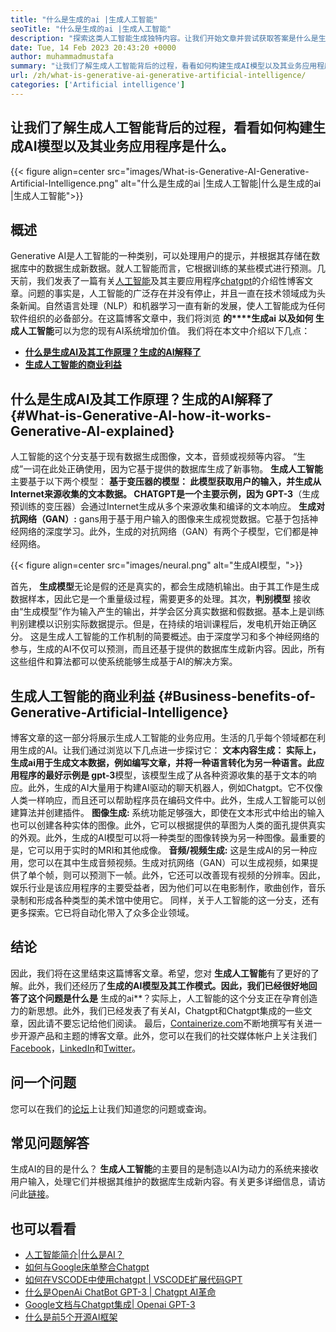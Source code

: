 ```yaml
---
title: "什么是生成的ai |生成人工智能" 
seoTitle: "什么是生成的ai |生成人工智能" 
description: "探索这类人工智能生成独特内容。让我们开始文章并尝试获取答案是什么是生成的AI？" 
date: Tue, 14 Feb 2023 20:43:20 +0000
author: muhammadmustafa
summary: "让我们了解生成人工智能背后的过程，看看如何构建生成AI模型以及其业务应用程序是什么。" 
url: /zh/what-is-generative-ai-generative-artificial-intelligence/
categories: ['Artificial intelligence']
---
```


## 让我们了解生成人工智能背后的过程，看看如何构建生成AI模型以及其业务应用程序是什么。

{{< figure align=center src="images/What-is-Generative-AI-Generative-Artificial-Intelligence.png" alt="什么是生成的ai |生成人工智能|什么是生成的ai |生成人工智能">}}


## 概述
Generative AI是人工智能的一种类别，可以处理用户的提示，并根据其存储在数据库中的数据生成新数据。就人工智能而言，它根据训练的某些模式进行预测。几天前，我们发表了一篇有关[人工智能][1]及其主要应用程序[chatgpt][2]的介绍性博客文章。问题的事实是，人工智能的广泛存在并没有停止，并且一直在技术领域成为头条新闻。自然语言处理（NLP）和机器学习一直有新的发展，使人工智能成为任何软件组织的必备部分。在这篇博客文章中，我们将浏览 **的****生成ai **以及如何** 生成人工智能**可以为您的现有AI系统增加价值。
我们将在本文中介绍以下几点：
* [ **什么是生成AI及其工作原理？生成的AI解释了** ][3]
* [ **生成人工智能的商业利益** ][4]

## 什么是生成AI及其工作原理？生成的AI解释了 {#What-is-Generative-AI-how-it-works-Generative-AI-explained}

人工智能的这个分支基于现有数据生成图像，文本，音频或视频等内容。 “生成”一词在此处正确使用，因为它基于提供的数据库生成了新事物。
**生成人工智能**主要基于以下两个模型：
**基于变压器的模型： **此模型获取用户的输入，并生成从Internet来源收集的文本数据。 CHATGPT是一个主要示例，因为** GPT-3**（生成预训练的变压器）会通过Internet生成从多个来源收集和编译的文本响应。
**生成对抗网络（GAN）:** gans用于基于用户输入的图像来生成视觉数据。它基于包括神经网络的深度学习。此外，生成的对抗网络（GAN）有两个子模型，它们都是神经网络。

{{< figure align=center src="images/neural.png" alt="生成AI模型，">}}

首先， **生成模型**无论是假的还是真实的，都会生成随机输出。由于其工作是生成数据样本，因此它是一个重量级过程，需要更多的处理。其次，**判别模型** 接收由“生成模型”作为输入产生的输出，并学会区分真实数据和假数据。基本上是训练判别建模以识别实际数据提示。但是，在持续的培训课程后，发电机开始正确区分。
这是生成人工智能的工作机制的简要概述。由于深度学习和多个神经网络的参与，生成的AI不仅可以预测，而且还基于提供的数据库生成新内容。因此，所有这些组件和算法都可以使系统能够生成基于AI的解决方案。

## 生成人工智能的商业利益 {#Business-benefits-of-Generative-Artificial-Intelligence}

博客文章的这一部分将展示生成人工智能的业务应用。生活的几乎每个领域都在利用生成的AI。让我们通过浏览以下几点进一步探讨它：
**文本内容生成： **实际上，**生成ai**用于生成文本数据，例如编写文章，并将一种语言转化为另一种语言。此应用程序的最好示例是** gpt-3**模型，该模型生成了从各种资源收集的基于文本的响应。此外，生成的AI大量用于构建AI驱动的聊天机器人，例如Chatgpt。它不仅像人类一样响应，而且还可以帮助程序员在编码文件中。此外，生成人工智能可以创建算法并创建插件。
**图像生成:** 系统功能足够强大，即使在文本形式中给出的输入也可以创建各种实体的图像。此外，它可以根据提供的草图为人类的面孔提供真实的外观。此外，生成的AI模型可以将一种类型的图像转换为另一种图像。最重要的是，它可以用于实时的MRI和其他成像。
**音频/视频生成:** 这是生成AI的另一种应用，您可以在其中生成音频视频。生成对抗网络（GAN）可以生成视频，如果提供了单个帧，则可以预测下一帧。此外，它还可以改善现有视频的分辨率。因此，娱乐行业是该应用程序的主要受益者，因为他们可以在电影制作，歌曲创作，音乐录制和形成各种类型的美术馆中使用它。
同样，关于人工智能的这一分支，还有更多探索。它已将自动化带入了众多企业领域。

## 结论
因此，我们将在这里结束这篇博客文章。希望，您对 **生成人工智能**有了更好的了解。此外，我们还经历了**生成的AI模型及其工作模式。因此，我们已经很好地回答了这个问题是什么是** 生成的ai**？实际上，人工智能的这个分支正在孕育创造力的新思想。此外，我们已经发表了有关AI，Chatgpt和Chatgpt集成的一些文章，因此请不要忘记给他们阅读。
最后，[Containerize.com][5]不断地撰写有关进一步开源产品和主题的博客文章。此外，您可以在我们的社交媒体帐户上关注我们[Facebook][6]，[LinkedIn][7]和[Twitter][8]。

## 问一个问题
您可以在我们的[论坛][9]上让我们知道您的问题或查询。

## 常见问题解答
生成AI的目的是什么？
**生成人工智能**的主要目的是制造以AI为动力的系统来接收用户输入，处理它们并根据其维护的数据库生成新内容。有关更多详细信息，请访问此[链接][3]。

## 也可以看看
  * [人工智能简介|什么是AI？][1]
  * [如何与Google床单整合Chatgpt][10]
  * [如何在VSCODE中使用chatgpt | VSCODE扩展代码GPT][11]
  * [什么是OpenAi ChatBot GPT-3 | Chatgpt AI革命][2]
  * [Google文档与Chatgpt集成| Openai GPT-3][12]
  * [什么是前5个开源AI框架][13]



[1]: https://blog.containerize.com/artificial-intelligence/an-introduction-to-artificial-intelligence-what-is-ai/
[2]: https://blog.containerize.com/artificial-intelligence/what-is-openai-chatbot-gpt-3-chatgpt-an-ai-revolution/
[3]: #What-is-Generative-AI-how-it-works-Generative-AI-explained
[4]: #Business-benefits-of-Generative-Artificial-Intelligence
[5]: https://www.containerize.com/
[6]: https://web.facebook.com/containerize
[7]: https://www.linkedin.com/company/containerize/
[8]: https://twitter.com/containerize_co
[9]: https://forum.containerize.com/
[10]: https://blog.containerize.com/artificial-intelligence/integrate-chatgpt-with-google-sheets/
[11]: https://blog.containerize.com/artificial-intelligence/how-to-use-chatgpt-in-vscode-the-vscode-extension-codegpt/
[12]: https://blog.containerize.com/artificial-intelligence/google-docs-integration-with-chatgpt/
[13]: https://blog.containerize.com/artificial-intelligence/top-5-open-source-ai-frameworks/
